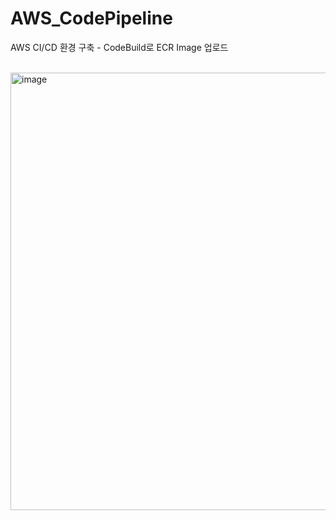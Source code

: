 # AWS_CodePipeline

AWS CI/CD 환경 구축 - CodeBuild로 ECR Image 업로드

<br>

<img width="700" alt="image" src="https://user-images.githubusercontent.com/77683645/183255866-b5627819-51e2-4574-a020-6fd1243cb60c.png">

